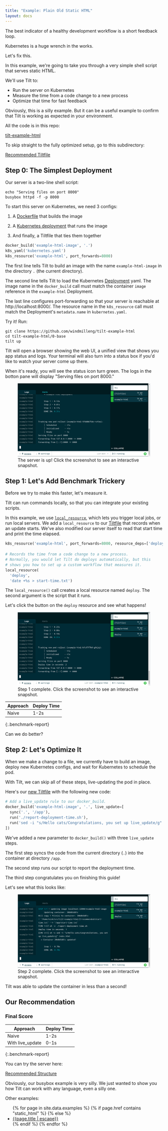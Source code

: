 ```yaml
---
title: "Example: Plain Old Static HTML"
layout: docs
---
```


The best indicator of a healthy development workflow is a short feedback loop.

Kubernetes is a huge wrench in the works.

Let's fix this.

In this example, we're going to take you through a very simple shell script that
serves static HTML.

We'll use Tilt to:

- Run the server on Kubernetes
- Measure the time from a code change to a new process
- Optimize that time for fast feedback

Obviously, this is a silly example. But it can be a useful example to confirm that Tilt is working
as expected in your environment.

All the code is in this repo:

[tilt-example-html](https://github.com/windmilleng/tilt-example-html)

To skip straight to the fully optimized setup, go to this subdirectory:

[Recommended Tiltfile](https://github.com/windmilleng/tilt-example-html/blob/master/2-recommended/Tiltfile)

## Step 0: The Simplest Deployment

Our server is a two-line shell script:

```shell
echo "Serving files on port 8000"
busybox httpd -f -p 8000
```

To start this server on Kubernetes, we need 3 configs:

1) A [Dockerfile](https://github.com/windmilleng/tilt-example-html/blob/master/0-base/Dockerfile) that builds the image

2) A [Kubernetes deployment](https://github.com/windmilleng/tilt-example-html/blob/master/0-base/kubernetes.yaml) that runs the image

3) And finally, a Tiltfile that ties them together

```python
docker_build('example-html-image', '.')
k8s_yaml('kubernetes.yaml')
k8s_resource('example-html', port_forwards=8000)
```

The first line tells Tilt to build an image with the name `example-html-image`
in the directory `.` (the current directory).

The second line tells Tilt to load the Kubernetes
[Deployment](https://kubernetes.io/docs/concepts/workloads/controllers/deployment/#creating-a-deployment)
yaml. The image name in the `docker_build` call must match the container `image`
reference in the `example-html` Deployment.

The last line configures port-forwarding so that your server is
reachable at http://localhost:8000/. The resource name in the `k8s_resource` call
must match the Deployment's `metadata.name` in `kubernetes.yaml`.

Try it! Run:

```
git clone https://github.com/windmilleng/tilt-example-html
cd tilt-example-html/0-base
tilt up
```

Tilt will open a browser showing the web UI, a unified view that shows you app
status and logs. Your terminal will also turn into a status box if you'd like to
watch your server come up there.

When it's ready, you will see the status icon turn green. The logs in the
botton pane will display "Serving files on port 8000."

<figure>
  <a class="is-image" href="https://cloud.tilt.dev/snapshot/AejkyuULr2AjWu50Eck=">
    <img src="assets/docimg/example-static-html-image-1.png">
  </a>
  <figcaption>The server is up! Click the screenshot to see an interactive snapshot.</figcaption>
</figure>

## Step 1: Let's Add Benchmark Trickery

Before we try to make this faster, let's measure it.

Tilt can run commands locally, so that you can integrate your existing scripts. 

In this example, we use [`local_resource`](local_resource.html), which lets you
trigger local jobs, or run local servers. We add a `local_resource` to our
[Tiltfile](https://github.com/windmilleng/tilt-example-html/blob/master/1-measured/Tiltfile)
that records when an update starts. We've also modified our server itself to
read that start time and print the time elapsed.

```python
k8s_resource('example-html', port_forwards=8000, resource_deps=['deploy'])

# Records the time from a code change to a new process.
# Normally, you would let Tilt do deploys automatically, but this
# shows you how to set up a custom workflow that measures it.
local_resource(
  'deploy',
  'date +%s > start-time.txt')
```

The `local_resource()` call creates a local resource named `deploy`. The second
argument is the script that it runs.

Let's click the button on the `deploy` resource and see what happens!

<figure>
  <a class="is-image" href="https://cloud.tilt.dev/snapshot/AcD7yuUL6_d3neimWHk=">
    <img src="assets/docimg/example-static-html-image-2.png">
  </a>
  <figcaption>Step 1 complete. Click the screenshot to see an interactive snapshot.</figcaption>
</figure>

| Approach | Deploy Time |
|---|---|
| Naive | 1-2s |
{:.benchmark-report}

Can we do better?

## Step 2: Let's Optimize It

When we make a change to a file, we currently have to build an image, deploy new Kubernetes configs,
and wait for Kubernetes to schedule the pod.

With Tilt, we can skip all of these steps, live-updating the pod in place.

Here's our [new Tiltfile](https://github.com/windmilleng/tilt-example-html/blob/master/2-recommended/Tiltfile) 
with the following new code:

```python
# Add a live_update rule to our docker_build.
docker_build('example-html-image', '.', live_update=[
  sync('.', '/app'),
  run('./report-deployment-time.sh'),
  run('sed -i "s/Hello cats/Congratulations, you set up live_update/g" index.html'),
])
```

We've added a new parameter to `docker_build()` with three `live_update` steps.

The first step syncs the code from the current directory (`.`) into the container at directory `/app`.

The second step runs our script to report the deployment time.

The third step congratulates you on finishing this guide!

Let's see what this looks like:

<figure>
  <a class="is-image" href="https://cloud.tilt.dev/snapshot/AZik6-ULEyDHLV-ILmY=">
    <img src="assets/docimg/example-static-html-image-3.png">
  </a>
  <figcaption>Step 2 complete. Click the screenshot to see an interactive snapshot.</figcaption>
</figure>

Tilt was able to update the container in less than a second!

## Our Recommendation

### Final Score

| Approach | Deploy Time |
|---|---|
| Naive | 1-2s |
| With live_update | 0-1s |
{:.benchmark-report}

You can try the server here:

[Recommended Structure](https://github.com/windmilleng/tilt-example-html/blob/master/2-recommended)

Obviously, our busybox example is very silly. We just wanted to show you how
Tilt can work with any language, even a silly one.

Other examples:

<ul>
  {% for page in site.data.examples %}
     {% if page.href contains "static_html" %}
       <!-- skip -->
     {% else %}
        <li><a href="/{{page.href | escape}}">{{page.title | escape}}</a></li>
     {% endif %}
  {% endfor %}
</ul>
